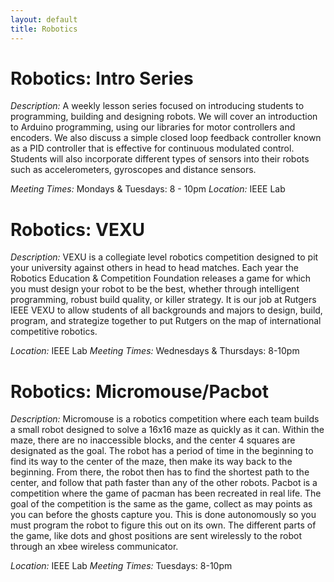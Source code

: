 ```yaml
---
layout: default
title: Robotics
---
```

# Robotics: Intro Series
*Description:* A weekly lesson series focused on introducing students to programming, building and designing robots. We will cover an introduction to Arduino programming, using our libraries for motor controllers and encoders. We also discuss a simple closed loop feedback controller known as a PID controller that is effective for continuous modulated control. Students will also incorporate different types of sensors into their robots such as accelerometers, gyroscopes and distance sensors. 

*Meeting Times:* Mondays & Tuesdays: 8 - 10pm
*Location:* IEEE Lab

# Robotics: VEXU
*Description:* VEXU is a collegiate level robotics competition designed to pit your university against others in head to head matches. Each year the Robotics Education & Competition Foundation releases a game for which you must design your robot to be the best, whether through intelligent programming, robust build quality, or killer strategy. It is our job at Rutgers IEEE VEXU to allow students of all backgrounds and majors to design, build, program, and strategize together to put Rutgers on the map of international competitive robotics.

*Location:* IEEE Lab
*Meeting Times:* Wednesdays & Thursdays: 8-10pm 

# Robotics: Micromouse/Pacbot
*Description:* Micromouse is a robotics competition where each team builds a small robot designed to solve a 16x16 maze as quickly as it can. Within the maze, there are no inaccessible blocks, and the center 4 squares are designated as the goal. The robot has a period of time in the beginning to find its way to the center of the maze, then make its way back to the beginning. From there, the robot then has to find the shortest path to the center, and follow that path faster than any of the other robots.
Pacbot is a competition where the game of pacman has been recreated in real life. The goal of the competition is the same as the game, collect as may points as you can before the ghosts capture you. This is done autonomously so you must program the robot to figure this out on its own. The different parts of the game, like dots and ghost positions are sent wirelessly to the robot through an xbee wireless communicator.

*Location:* IEEE Lab
*Meeting Times:* Tuesdays: 8-10pm